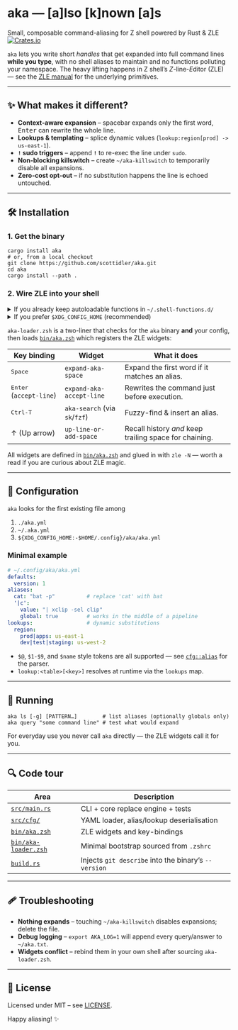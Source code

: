 # aka — **[a]lso [k]nown [a]s**
Small, composable command-aliasing for Z shell powered by Rust & ZLE
[![Crates.io](https://img.shields.io/crates/v/aka.svg)](https://crates.io/crates/aka)

`aka` lets you write short _handles_ that get expanded into full command lines **while you type**, with no shell aliases to maintain and no functions polluting your namespace.
The heavy lifting happens in Z shell’s *Z*-line-*E*ditor (ZLE) — see the [ZLE manual](https://zsh.sourceforge.net/Doc/Release/Zsh-Line-Editor.html) for the underlying primitives.

---

## ✨ What makes it different?

* **Context-aware expansion** – spacebar expands only the first word, <kbd>Enter</kbd> can rewrite the whole line.
* **Lookups & templating** – splice dynamic values (`lookup:region[prod] -> us-east-1`).
* **`!` sudo triggers** – append **`!`** to re-exec the line under `sudo`.
* **Non-blocking killswitch** – create `~/aka-killswitch` to temporarily disable all expansions.
* **Zero-cost opt-out** – if no substitution happens the line is echoed untouched.

---

## 🛠 Installation

### 1. Get the binary

```console
cargo install aka
# or, from a local checkout
git clone https://github.com/scottidler/aka.git
cd aka
cargo install --path .
```

### 2. Wire ZLE into your shell

<details>
<summary>If you already keep autoloadable functions in <code>~/.shell-functions.d/</code></summary>

```console
mkdir -p ~/.shell-functions.d
ln -sf "$HOME/.cargo/bin/aka-loader.zsh" ~/.shell-functions.d/00-aka-loader.zsh
```

Your `.zshrc` (or whatever `$ZDOTDIR/.zshrc` you use) should already source `~/.shell-functions.d/**/*`.
If not:

```zsh
# ~/.zshrc
fpath=(~/.shell-functions.d $fpath)
autoload -Uz ~/.shell-functions.d/00-aka-loader.zsh
```
</details>

<details>
<summary>If you prefer <code>$XDG_CONFIG_HOME</code> (recommended)</summary>

```console
mkdir -p "${XDG_CONFIG_HOME:-$HOME/.config}/aka"
ln -sf "$HOME/.cargo/bin/aka-loader.zsh" \
      "${XDG_CONFIG_HOME:-$HOME/.config}/aka/aka-loader.zsh"

# Then, in ~/.zshrc:
source "${XDG_CONFIG_HOME:-$HOME/.config}/aka/aka-loader.zsh"
```
</details>

`aka-loader.zsh` is a two-liner that checks for the `aka` binary **and** your config, then loads [`bin/aka.zsh`](bin/aka.zsh) which registers the ZLE widgets:

| Key binding                    | Widget                           | What it does |
|--------------------------------|----------------------------------|--------------|
| <kbd>Space</kbd>               | `expand-aka-space`               | Expand the first word if it matches an alias. |
| <kbd>Enter</kbd> (`accept-line`)| `expand-aka-accept-line`        | Rewrites the command just before execution. |
| <kbd>Ctrl-T</kbd>              | `aka-search` (via `sk`/`fzf`)    | Fuzzy-find & insert an alias. |
| ↑ (Up arrow)                   | `up-line-or-add-space`           | Recall history *and* keep trailing space for chaining. |

All widgets are defined in [`bin/aka.zsh`](bin/aka.zsh) and glued in with `zle -N`
— worth a read if you are curious about ZLE magic.

---

## 📂 Configuration

`aka` looks for the first existing file among

1. `./aka.yml`
2. `~/.aka.yml`
3. `${XDG_CONFIG_HOME:-$HOME/.config}/aka/aka.yml`

### Minimal example

```yaml
# ~/.config/aka/aka.yml
defaults:
  version: 1
aliases:
  cat: "bat -p"          # replace 'cat' with bat
  '|c':
    value: "| xclip -sel clip"
    global: true         # works in the middle of a pipeline
lookups:                 # dynamic substitutions
  region:
    prod|apps: us-east-1
    dev|test|staging: us-west-2
```

* `$@`, `$1-$9`, and `$name` style tokens are all supported — see [`cfg::alias`](src/cfg/alias.rs) for the parser.
* `lookup:<table>[<key>]` resolves at runtime via the `lookups` map.

---

## 🚀 Running

```console
aka ls [-g] [PATTERN…]        # list aliases (optionally globals only)
aka query "some command line" # test what would expand
```

For everyday use you never call `aka` directly — the ZLE widgets call it for you.

---

## 🔍 Code tour

| Area | Description |
|------|-------------|
| [`src/main.rs`](src/main.rs) | CLI + core replace engine + tests |
| [`src/cfg/`](src/cfg) | YAML loader, alias/lookup deserialisation |
| [`bin/aka.zsh`](bin/aka.zsh) | ZLE widgets and key-bindings |
| [`bin/aka-loader.zsh`](bin/aka-loader.zsh) | Minimal bootstrap sourced from `.zshrc` |
| [`build.rs`](build.rs) | Injects `git describe` into the binary’s `--version` |

---

## 🩹 Troubleshooting

* **Nothing expands** – touching `~/aka-killswitch` disables expansions; delete the file.
* **Debug logging** – `export AKA_LOG=1` will append every query/answer to `~/aka.txt`.
* **Widgets conflict** – rebind them in your own shell after sourcing `aka-loader.zsh`.

---

## 📜 License

Licensed under MIT – see [LICENSE](LICENSE).

Happy aliasing! ✨

